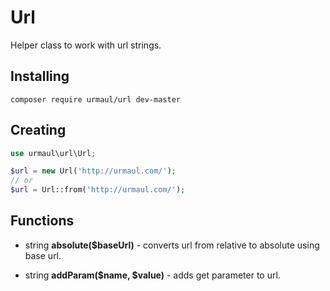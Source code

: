 # Url

Helper class to work with url strings.

## Installing

``
composer require urmaul/url dev-master
``

## Creating

```php
use urmaul\url\Url;

$url = new Url('http://urmaul.com/');
// or
$url = Url::from('http://urmaul.com/');
```

## Functions

* string **absolute($baseUrl)** - converts url from relative to absolute using base url.

* string **addParam($name, $value)** - adds get parameter to url.
